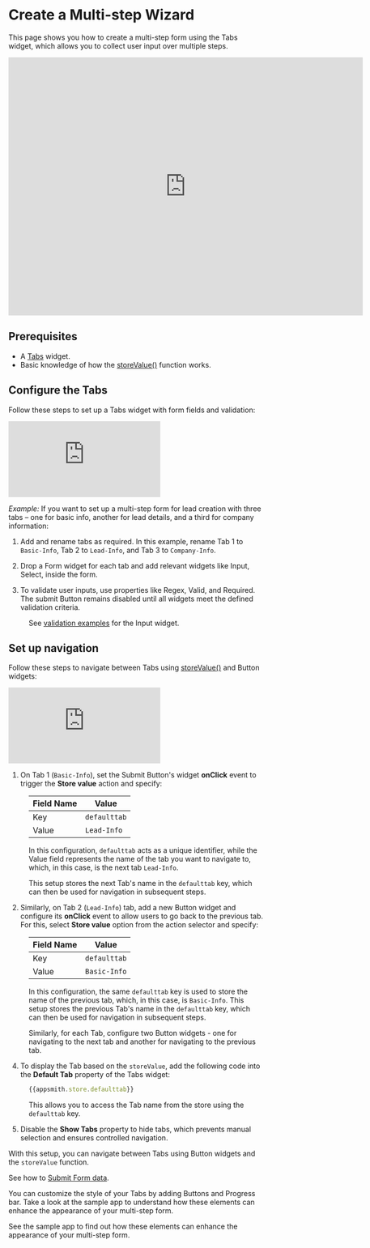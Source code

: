 # Create a Multi-step Wizard 

This page shows you how to create a multi-step form using the Tabs widget, which allows you to collect user input over multiple steps.

<!--
<figure>
  <img src="/img/multi-step-form1.gif" style= {{width:"700px", height:"auto"}} alt="Display images on table row selection"/>
  <figcaption align = "center"><i>Multi-step form using Tabs</i></figcaption>
</figure>
-->


<iframe src="https://app.appsmith.com/app/anthropic-integration/page1-65769e76eba2285a9c3c78f2?embed=true&navbar=false" width="700" height="510" frameborder="0" allowfullscreen></iframe>




## Prerequisites

* A [Tabs](/reference/widgets/tabs) widget.
* Basic knowledge of how the [storeValue()](/reference/appsmith-framework/widget-actions/store-value) function works.


## Configure the Tabs

Follow these steps to set up a Tabs widget with form fields and validation:


<div style={{ position: "relative", paddingBottom: "calc(50.520833333333336% + 41px)", height: "0", width: "100%" }}>
  <iframe src="https://demo.arcade.software/DrYCwqdPWdevGtwRIETJ?embed" frameborder="0" loading="lazy" webkitallowfullscreen mozallowfullscreen allowfullscreen style={{ position: "absolute", top: "0", left: "0", width: "100%", height: "100%", colorScheme: "light" }} title="Appsmith | Connect Data">
  </iframe>
</div>

*Example:* If you want to set up a multi-step form for lead creation with three tabs – one for basic info, another for lead details, and a third for company information:


1. Add and rename tabs as required. In this example, rename Tab 1 to `Basic-Info`, Tab 2 to `Lead-Info`, and Tab 3 to `Company-Info`.

2. Drop a Form widget for each tab and add relevant widgets like Input, Select, inside the form.


3. To validate user inputs, use properties like Regex, Valid, and Required. The submit Button remains disabled until all widgets meet the defined validation criteria. 

<dd>

See [validation examples](/reference/widgets/input#regex-string) for the Input widget.


</dd>

## Set up navigation

Follow these steps to navigate between Tabs using [storeValue()](/reference/appsmith-framework/widget-actions/store-value) and Button widgets:

<div style={{ position: "relative", paddingBottom: "calc(50.520833333333336% + 41px)", height: "0", width: "100%" }}>
  <iframe src="https://demo.arcade.software/Vby7KG2v4JK0C187CC6f?embed" frameborder="0" loading="lazy" webkitallowfullscreen mozallowfullscreen allowfullscreen style={{ position: "absolute", top: "0", left: "0", width: "100%", height: "100%", colorScheme: "light" }} title="Appsmith | Connect Data">
  </iframe>
</div>

1. On Tab 1 (`Basic-Info`), set the Submit Button's widget **onClick** event to trigger the **Store value** action and specify:  


<dd>

<!--
<figure>
  <img src="/img/tabs-next.png" style= {{width:"530px", height:"auto"}} alt="Configure Store value"/>
  <figcaption align = "center"><i>Configure Store value</i></figcaption>
</figure>
-->

| Field Name	| Value    	|
|-------	|---------------	|
| Key   	| `defaulttab`   	|
| Value 	| `Lead-Info` 	|


In this configuration, `defaulttab` acts as a unique identifier, while the Value field represents the name of the tab you want to navigate to, which, in this case, is the next tab `Lead-Info`. 

This setup stores the next Tab's name in the `defaulttab` key, which can then be used for navigation in subsequent steps.



</dd>


2. Similarly, on Tab 2 (`Lead-Info`) tab, add a new Button widget and configure its **onClick** event to allow users to go back to the previous tab. For this, select **Store value** option from the action selector and specify:
   
<dd>

| Field Name	| Value    	|
|-------	|---------------	|
| Key   	| `defaulttab`   	|
| Value 	| `Basic-Info` 	|

In this configuration, the same `defaulttab` key is used to store the name of the previous tab, which, in this case, is `Basic-Info`. This setup stores the previous Tab's name in the `defaulttab` key, which can then be used for navigation in subsequent steps.

Similarly, for each Tab, configure two Button widgets - one for navigating to the next tab and another for navigating to the previous tab.


</dd>


4. To display the Tab based on the `storeValue`, add the following code into the **Default Tab** property of the Tabs widget:


<dd>

```js
{{appsmith.store.defaulttab}}
```

This allows you to access the Tab name from the store using the `defaulttab` key. 

</dd>

5. Disable the **Show Tabs** property to hide tabs, which prevents manual selection and ensures controlled navigation.

With this setup, you can navigate between Tabs using Button widgets and the `storeValue` function.

See how to [Submit Form data](/build-apps/how-to-guides/submit-form-data#submit-form-data).

You can customize the style of your Tabs by adding Buttons and Progress bar. Take a look at the sample app to understand how these elements can enhance the appearance of your multi-step form.



See the sample app to find out how these elements can enhance the appearance of your multi-step form.









